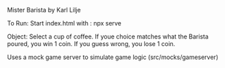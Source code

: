 Mister Barista
by Karl Lilje

To Run:
Start index.html with :
npx serve

Object: 
Select a cup of coffee. 
If youe choice matches what the Barista poured, you win 1 coin. If you guess wrong, you lose 1 coin.

Uses a mock game server to simulate game logic
(src/mocks/gameserver)